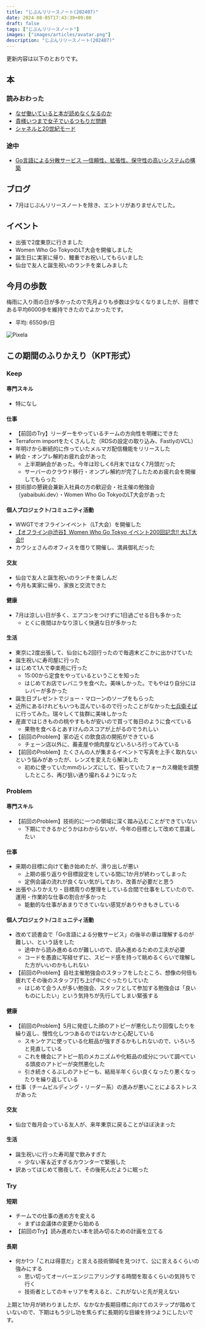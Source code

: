 ```yaml
---
title: "じぶんリリースノート(202407)"
date: 2024-08-05T17:43:39+09:00
draft: false
tags: ["じぶんリリースノート"]
images: ["images/articles/avatar.png"]
description: "じぶんリリースノート(202407)"
---
```


更新内容は以下のとおりです。

## 本

### 読みおわった

- [なぜ働いていると本が読めなくなるのか](https://bookmeter.com/books/21882732)
- [貴様いつまで女子でいるつもりだ問題](https://bookmeter.com/books/10796129)
- [シャネルと20世紀モード](https://bookmeter.com/books/19726379)

### 途中

- [Go言語による分散サービス ―信頼性、拡張性、保守性の高いシステムの構築](https://bookmeter.com/books/19985796)

## ブログ

- 7月はじぶんリリースノートを除き、エントリがありませんでした。

## イベント

- 出張で2度東京に行きました
- Women Who Go TokyoのLT大会を開催しました
- 誕生日に実家に帰り、鰻重でお祝いしてもらいました
- 仙台で友人と誕生祝いのランチを楽しみました

## 今月の歩数

梅雨に入り雨の日が多かったので先月よりも歩数は少なくなりましたが、目標である平均6000歩を維持できたのでよかったです。

- 平均: 6550歩/日

![Pixela](https://pixe.la/v1/users/mom0tomo/graphs/pedometer)

## この期間のふりかえり（KPT形式）

### Keep

#### 専門スキル

- 特になし

#### 仕事

- 【前回のTry】リーダーをやっているチームの方向性を明確にできた
- Terraform importをたくさんした（RDSの設定の取り込み、FastlyのVCL）
- 年明けから断続的に作っていたメルマガ配信機能をリリースした
- 納会・オンプレ解約お疲れ会があった
  - 上半期納会があった。今年は珍しく6月末ではなく7月頭だった
  - サーバーのクラウド移行・オンプレ解約が完了したためお疲れ会を開催してもらった
- 技術部の懇親会兼新入社員の方の歓迎会・社主催の勉強会（yabaibuki.dev）・Women Who Go TokyoのLT大会があった

#### 個人プロジェクト/コミュニティ活動

- WWGTでオフラインイベント（LT大会）を開催した
- [【オフライン@渋谷】Women Who Go Tokyo イベント200回記念!! 大LT大会!!](https://womenwhogo-tokyo.connpass.com/event/323762/)
- カウシェさんのオフィスを借りて開催し、満員御礼だった

#### 交友

- 仙台で友人と誕生祝いのランチを楽しんだ
- 今月も実家に帰り、家族と交流できた

#### 健康

- 7月は涼しい日が多く、エアコンをつけずに1日過ごせる日も多かった
  - とくに夜間はかなり涼しく快適な日が多かった

#### 生活

- 東京に2度出張して、仙台にも2回行ったので毎週末どこかに出かけていた
- 誕生祝いに寿司屋に行った
- はじめて1人で幸楽苑に行った
  - 15:00から定食をやっているということを知った
  - はじめてお店でレバニラを食べた。美味しかった。でもやはり自分にはレバーが多かった
- 誕生日プレゼントでジョー・マローンのソープをもらった
- 近所にあるけれどもいつも混んでいるので行ったことがなかった[七兵衛そば](https://soba7bay.sakuraweb.com/)に行ってみた。瑞々しくて抜群に美味しかった
- 産直ではじきものの桃やすももが安いので買って毎日のように食べている
  - 果物を食べるとあすけんのスコアが上がるのでうれしい
- 【前回のProblem】家の近くの飲食店の開拓ができている
  - チェーン店以外に、蕎麦屋や焼肉屋などいろいろ行ってみている
- 【前回のProblem】たくさんの人が集まるイベントで写真を上手く取れないという悩みがあったが、レンズを変えたら解決した
  - 初めに使っていたmmのレンズにして、狂っていたフォーカス機能を調整したところ、再び狙い通り撮れるようになった

### Problem

#### 専門スキル

- 【前回のProblem】技術的に一つの領域に深く踏み込むことができていない
  - 下期にできるかどうかはわからないが、今年の目標として改めて意識したい

#### 仕事

- 来期の目標に向けて動き始めたが、滑り出しが悪い
  - 上期の振り返りや目標設定をしている間に1か月が終わってしまった
  - 定例会議の流れが良くない気がしており、改善が必要だと思う
- 出張やふりかえり・目標周りの整理をしている合間で仕事をしていたので、運用・作業的な仕事の割合が多かった
  - 能動的な仕事があまりできていない感覚がありやきもきしている

#### 個人プロジェクト/コミュニティ活動

- 改めて読書会で「Go言語による分散サービス」の後半の章は理解するのが難しい、という話をした
  - 途中から読み進めるのが難しいので、読み進めるための工夫が必要
  - コードを愚直に写経せずに、スピード感を持って眺めるくらいで理解した方がいいのかもしれない
- 【前回のProblem】自社主催勉強会のスタッフをしたところ、想像の何倍も疲れてその後のスタッフ打ち上げ中にぐったりしていた
  - はじめて会う人が多い勉強会、スタッフとして参加する勉強会は「良いものにしたい」という気持ちが先行してしまい緊張する

#### 健康

- 【前回のProblem】5月に発症した顔のアトピーが悪化したり回復したりを繰り返し、慢性化しつつあるのではないかと心配している
  - スキンケアに使っている化粧品が強すぎるかもしれないので、いろいろと見直している
  - これを機会にアトピー肌のメカニズムや化粧品の成分について調べている頭皮のアトピーが突然悪化した
  - 引き続きくるぶしのアトピーも、結局半年くらい良くなったり悪くなったりを繰り返している
- 仕事（チームビルディング・リーダー系）の進みが悪いことによるストレスがあった

#### 交友

- 仙台で毎月会っている友人が、来年東京に戻ることがほぼ決まった

#### 生活

- 誕生祝いに行った寿司屋で飲みすぎた
  - 少ない客＆近すぎるカウンターで緊張した
- 訳あってはじめて徹夜して、その後死んだように眠った

### Try

#### 短期

- チームでの仕事の進め方を変える
  - まずは会議体の変更から始める
- 【前回のTry】読み進めたい本を読み切るための計画を立てる

#### 長期

- 何か1つ「これは得意だ」と言える技術領域を見つけて、公に言えるくらいの強みにする
  - 思い切ってオーバーエンジニアリングする時間を取るくらいの気持ちで行く
  - 技術者としてのキャリアを考えると、これがないと先が見えない

上期と1か月が終わりましたが、なかなか長期目標に向けてのステップが踏めていないので、下期はもう少し功を焦らずに長期的な目線を持つようにしたいです。
